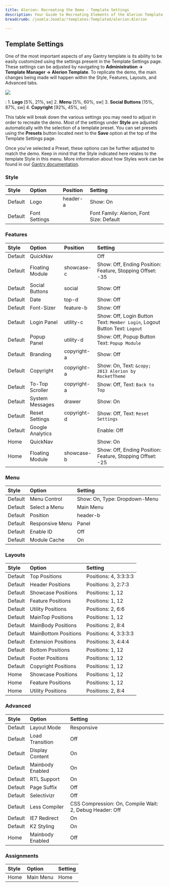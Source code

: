 ```yaml
---
title: Alerion: Recreating the Demo - Template Settings
description: Your Guide to Recreating Elements of the Alerion Template for WordPress
breadcrumb: /joomla:Joomla/!templates:Templated/alerion:Alerion

---
```


Template Settings
-----
One of the most important aspects of any Gantry template is its ability to be easily customized using the settings present in the Template Settings page. These settings can be adjusted by navigating to **Administration -> Template Manager -> Alerion Template**. To replicate the demo, the main changes being made will happen within the Style, Features, Layouts, and Advanced tabs. 

![][alerion2]

:   1. **Logo**  [5%, 21%, se]
    2. **Menu**  [5%, 60%, sw]
    3. **Social Buttons** [15%, 87%, sw]
    4. **Copyright**  [92%, 45%, se]

This table will break down the various settings you may need to adjust in order to recreate the demo. Most of the settings under **Style** are adjusted automatically with the selection of a template preset. You can set presets using the **Presets** button located next to the **Save** option at the top of the Template Settings page.

Once you've selected a Preset, these options can be further adjusted to match the demo. Keep in mind that the Style indicated here relates to the template Style in this menu. More information about how Styles work can be found in our [Gantry documentation][Style].

### Style
| Style   | Option        | Position | Setting                                  |  
| :------ | :------------ | :------- | :--------------------------------------- |  
| Default | Logo          | header-a | Show: On                                 |  
| Default | Font Settings |          | Font Family: Alerion, Font Size: Default |  

### Features
| Style   | Option           | Position    | Setting                                                                    |  
| :------ | :--------------- | :---------- | :------------------------------------------------------------------------- |  
| Default | QuickNav         |             | Off                                                                        |  
| Default | Floating Module  | showcase-c  | Show: Off, Ending Position: Feature, Stopping Offset: -35                  |  
| Default | Social Buttons   | social      | Show: Off                                                                  |  
| Default | Date             | top-d       | Show: Off                                                                  |  
| Default | Font-Sizer       | feature-b   | Show: Off                                                                  |  
| Default | Login Panel      | utility-c   | Show: Off, Login Button Text: `Member Login`, Logout Button Text: `Logout` |  
| Default | Popup Panel      | utility-d   | Show: Off, Popup Button Text: `Popup Module`                               |  
| Default | Branding         | copyright-a | Show: Off                                                                  |  
| Default | Copyright        | copyright-a | Show: On, Text: `&copy; 2013 Alerion by RocketTheme`                       |  
| Default | To-Top Scroller  | copyright-a | Show: Off, Text: `Back to Top`                                             |  
| Default | System Messages  | drawer      | Show: On                                                                   |  
| Default | Reset Settings   | copyright-d | Show: Off, Text: `Reset Settings`                                          |  
| Default | Google Analytics |             | Enable: Off                                                                |  
| Home    | QuickNav         |             | Show: On                                                                   |  
| Home    | Floating Module  | showcase-b  | Show: Off, Ending Position: Feature, Stopping Offset: -25                  |  

### Menu
| Style   | Option          | Setting                       |  
| :------ | :-------------- | :---------------------------- |  
| Default | Menu Control    | Show: On, Type: Dropdown-Menu |  
| Default | Select a Menu   | Main Menu                     |  
| Default | Position        | header-b                      |  
| Default | Responsive Menu | Panel                         |  
| Default | Enable ID       | Off                           |  
| Default | Module Cache    | On                            |  

### Layouts
| Style   | Option               | Setting               |  
| :------ | :------------------- | :-------------------- |  
| Default | Top Positions        | Positions: 4, 3:3:3:3 |  
| Default | Header Positions     | Positions: 3, 2:7:3   |  
| Default | Showcase Positions   | Positions: 1, 12      |  
| Default | Feature Positions    | Positions: 1, 12      |  
| Default | Utility Positions    | Positions: 2, 6:6     |  
| Default | MainTop Positions    | Positions: 1, 12      |  
| Default | MainBody Positions   | Positions:  2, 8:4    |  
| Default | MainBottom Positions | Positions: 4, 3:3:3:3 |  
| Default | Extension Positions  | Positions: 3, 4:4:4   |  
| Default | Bottom Positions     | Positions: 1, 12      |  
| Default | Footer Positions     | Positions: 1, 12      |  
| Default | Copyright Positions  | Positions: 1, 12      |   
| Home | Showcase Positions      | Positions: 1, 12      |  
| Home | Feature Positions       | Positions: 1, 12      |  
| Home | Utility Positions       | Positions: 2, 8:4     |   

### Advanced
| Style   | Option           | Setting                                                 |  
| :------ | :--------------- | :------------------------------------------------------ |  
| Default | Layout Mode      | Responsive                                              |  
| Default | Load Transition  | Off                                                     |  
| Default | Display Content  | On                                                      |  
| Default | Mainbody Enabled | On                                                      |  
| Default | RTL Support      | On                                                      |  
| Default | Page Suffix      | Off                                                     |  
| Default | Selectivizr      | Off                                                     |  
| Default | Less Compiler    | CSS Compression: On, Compile Wait: 2, Debug Header: Off |  
| Default | IE7 Redirect     | On                                                      |  
| Default | K2 Styling       | On                                                      |  
| Home    | Mainbody Enabled | Off                                                     |   

### Assignments
| Style | Option    | Setting |  
| :---- | :-------- | :------ |  
| Home  | Main Menu | Home    |  

[demo25]: assets/Alerion.jpg
[menu]: ../../start/menu.md
[Style]: http://www.gantry-framework.org/documentation/joomla/configure
[alerion2]: assets/alerion.jpg